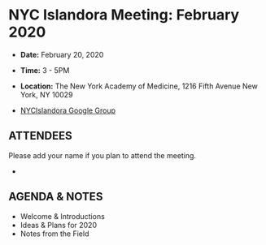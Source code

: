 # NYC Islandora Meeting: February 2020
* **Date:**  February 20, 2020
* **Time:** 3 - 5PM
* **Location:**  The New York Academy of Medicine, 1216 Fifth Avenue New York, NY 10029

* [NYCIslandora Google Group](https://groups.google.com/forum/#!forum/nycislandora)


## ATTENDEES
Please add your name if you plan to attend the meeting.

* 

## AGENDA & NOTES
* Welcome & Introductions
* Ideas & Plans for 2020
* Notes from the Field

